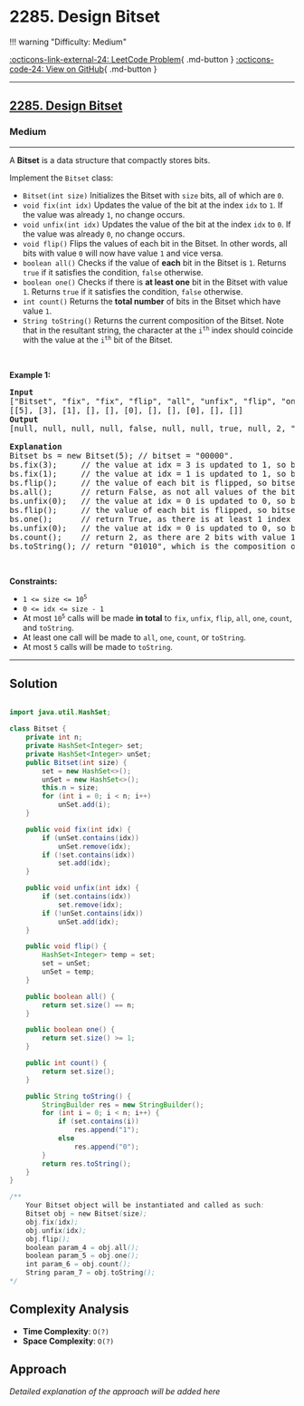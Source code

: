 # 2285. Design Bitset

!!! warning "Difficulty: Medium"

[:octicons-link-external-24: LeetCode Problem](https://leetcode.com/problems/design-bitset/){ .md-button }
[:octicons-code-24: View on GitHub](https://github.com/RAJ8664/Leetcode/tree/master/2285-design-bitset){ .md-button }

---

<h2><a href="https://leetcode.com/problems/design-bitset">2285. Design Bitset</a></h2><h3>Medium</h3><hr><p>A <strong>Bitset</strong> is a data structure that compactly stores bits.</p>

<p>Implement the <code>Bitset</code> class:</p>

<ul>
	<li><code>Bitset(int size)</code> Initializes the Bitset with <code>size</code> bits, all of which are <code>0</code>.</li>
	<li><code>void fix(int idx)</code> Updates the value of the bit at the index <code>idx</code> to <code>1</code>. If the value was already <code>1</code>, no change occurs.</li>
	<li><code>void unfix(int idx)</code> Updates the value of the bit at the index <code>idx</code> to <code>0</code>. If the value was already <code>0</code>, no change occurs.</li>
	<li><code>void flip()</code> Flips the values of each bit in the Bitset. In other words, all bits with value <code>0</code> will now have value <code>1</code> and vice versa.</li>
	<li><code>boolean all()</code> Checks if the value of <strong>each</strong> bit in the Bitset is <code>1</code>. Returns <code>true</code> if it satisfies the condition, <code>false</code> otherwise.</li>
	<li><code>boolean one()</code> Checks if there is <strong>at least one</strong> bit in the Bitset with value <code>1</code>. Returns <code>true</code> if it satisfies the condition, <code>false</code> otherwise.</li>
	<li><code>int count()</code> Returns the <strong>total number</strong> of bits in the Bitset which have value <code>1</code>.</li>
	<li><code>String toString()</code> Returns the current composition of the Bitset. Note that in the resultant string, the character at the <code>i<sup>th</sup></code> index should coincide with the value at the <code>i<sup>th</sup></code> bit of the Bitset.</li>
</ul>

<p>&nbsp;</p>
<p><strong class="example">Example 1:</strong></p>

<pre>
<strong>Input</strong>
[&quot;Bitset&quot;, &quot;fix&quot;, &quot;fix&quot;, &quot;flip&quot;, &quot;all&quot;, &quot;unfix&quot;, &quot;flip&quot;, &quot;one&quot;, &quot;unfix&quot;, &quot;count&quot;, &quot;toString&quot;]
[[5], [3], [1], [], [], [0], [], [], [0], [], []]
<strong>Output</strong>
[null, null, null, null, false, null, null, true, null, 2, &quot;01010&quot;]

<strong>Explanation</strong>
Bitset bs = new Bitset(5); // bitset = &quot;00000&quot;.
bs.fix(3);     // the value at idx = 3 is updated to 1, so bitset = &quot;00010&quot;.
bs.fix(1);     // the value at idx = 1 is updated to 1, so bitset = &quot;01010&quot;. 
bs.flip();     // the value of each bit is flipped, so bitset = &quot;10101&quot;. 
bs.all();      // return False, as not all values of the bitset are 1.
bs.unfix(0);   // the value at idx = 0 is updated to 0, so bitset = &quot;00101&quot;.
bs.flip();     // the value of each bit is flipped, so bitset = &quot;11010&quot;. 
bs.one();      // return True, as there is at least 1 index with value 1.
bs.unfix(0);   // the value at idx = 0 is updated to 0, so bitset = &quot;01010&quot;.
bs.count();    // return 2, as there are 2 bits with value 1.
bs.toString(); // return &quot;01010&quot;, which is the composition of bitset.
</pre>

<p>&nbsp;</p>
<p><strong>Constraints:</strong></p>

<ul>
	<li><code>1 &lt;= size &lt;= 10<sup>5</sup></code></li>
	<li><code>0 &lt;= idx &lt;= size - 1</code></li>
	<li>At most <code>10<sup>5</sup></code> calls will be made <strong>in total</strong> to <code>fix</code>, <code>unfix</code>, <code>flip</code>, <code>all</code>, <code>one</code>, <code>count</code>, and <code>toString</code>.</li>
	<li>At least one call will be made to <code>all</code>, <code>one</code>, <code>count</code>, or <code>toString</code>.</li>
	<li>At most <code>5</code> calls will be made to <code>toString</code>.</li>
</ul>


---

## Solution

```java

import java.util.HashSet;

class Bitset {
    private int n;
    private HashSet<Integer> set;
    private HashSet<Integer> unSet;
    public Bitset(int size) {
        set = new HashSet<>();
        unSet = new HashSet<>();
        this.n = size;
        for (int i = 0; i < n; i++)
            unSet.add(i);
    }

    public void fix(int idx) {
        if (unSet.contains(idx))
            unSet.remove(idx);
        if (!set.contains(idx))
            set.add(idx);
    }

    public void unfix(int idx) {
        if (set.contains(idx))
            set.remove(idx);
        if (!unSet.contains(idx))
            unSet.add(idx);
    }

    public void flip() {
        HashSet<Integer> temp = set;
        set = unSet;
        unSet = temp;
    }

    public boolean all() {
        return set.size() == n;
    }

    public boolean one() {
        return set.size() >= 1;
    }

    public int count() {
        return set.size();
    }

    public String toString() {
        StringBuilder res = new StringBuilder();
        for (int i = 0; i < n; i++) {
            if (set.contains(i))
                res.append("1");
            else
                res.append("0");
        }
        return res.toString();
    }
}

/**
    Your Bitset object will be instantiated and called as such:
    Bitset obj = new Bitset(size);
    obj.fix(idx);
    obj.unfix(idx);
    obj.flip();
    boolean param_4 = obj.all();
    boolean param_5 = obj.one();
    int param_6 = obj.count();
    String param_7 = obj.toString();
*/
```

## Complexity Analysis

- **Time Complexity**: `O(?)`
- **Space Complexity**: `O(?)`

## Approach

*Detailed explanation of the approach will be added here*


